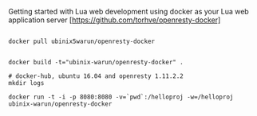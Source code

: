 Getting started with Lua web development using docker as your Lua web application server [https://github.com/torhve/openresty-docker]

```

docker pull ubinix5warun/openresty-docker

```

```

docker build -t="ubinix-warun/openresty-docker" .

# docker-hub, ubuntu 16.04 and openresty 1.11.2.2
mkdir logs

docker run -t -i -p 8080:8080 -v=`pwd`:/helloproj -w=/helloproj ubinix-warun/openresty-docker

```